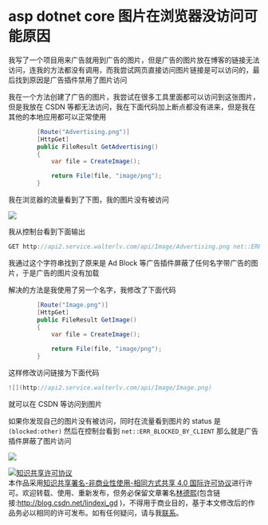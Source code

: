 
# asp dotnet core 图片在浏览器没访问可能原因

我写了一个项目用来广告就用到广告的图片，但是广告的图片放在博客的链接无法访问，连我的方法都没有调用，而我尝试网页直接访问图片链接是可以访问的，最后找到原因是广告插件禁用了图片访问

<!--more-->


<!-- 标签：asp,aspdotnetcore,dotnetcore -->

我在一个方法创建了广告的图片，我尝试在很多工具里面都可以访问到这张图片，但是我放在 CSDN 等都无法访问，我在下面代码加上断点都没有进来，但是我在其他的本地应用都可以正常使用

```csharp
        [Route("Advertising.png")]
        [HttpGet]
        public FileResult GetAdvertising()
        {
            var file = CreateImage();

            return File(file, "image/png");
        }
```

我在浏览器的流量看到了下图，我的图片没有被访问

<!-- ![](image/asp dotnet core 图片在浏览器没访问可能原因/asp dotnet core 图片在浏览器没访问可能原因0.png) -->

![](http://image.acmx.xyz/lindexi%2F201951174918622)

我从控制台看到下面输出

```csharp
GET http://api2.service.walterlv.com/api/Image/Advertising.png net::ERR_BLOCKED_BY_CLIENT
```

我通过这个字符串找到了原来是 Ad Block 等广告插件屏蔽了任何名字带广告的图片，于是广告的图片没有加载

解决的方法是我使用了另一个名字，我修改了下面代码

```csharp
        [Route("Image.png")]
        [HttpGet]
        public FileResult GetImage()
        {
            var file = CreateImage();

            return File(file, "image/png");
        }
```

这样修改访问链接为下面代码

```csharp
![](http://api2.service.walterlv.com/api/Image/Image.png)
```

就可以在 CSDN 等访问到图片

如果你发现自己的图片没有被访问，同时在流量看到图片的 status 是 `(blocked:other)` 然后在控制台看到 `net::ERR_BLOCKED_BY_CLIENT` 那么就是广告插件屏蔽了图片访问

[![](http://api2.service.walterlv.com/api/Image/Image.png)](http://api2.service.walterlv.com/api/Image/UrlMove)





<a rel="license" href="http://creativecommons.org/licenses/by-nc-sa/4.0/"><img alt="知识共享许可协议" style="border-width:0" src="https://licensebuttons.net/l/by-nc-sa/4.0/88x31.png" /></a><br />本作品采用<a rel="license" href="http://creativecommons.org/licenses/by-nc-sa/4.0/">知识共享署名-非商业性使用-相同方式共享 4.0 国际许可协议</a>进行许可。欢迎转载、使用、重新发布，但务必保留文章署名[林德熙](http://blog.csdn.net/lindexi_gd)(包含链接:http://blog.csdn.net/lindexi_gd )，不得用于商业目的，基于本文修改后的作品务必以相同的许可发布。如有任何疑问，请与我[联系](mailto:lindexi_gd@163.com)。